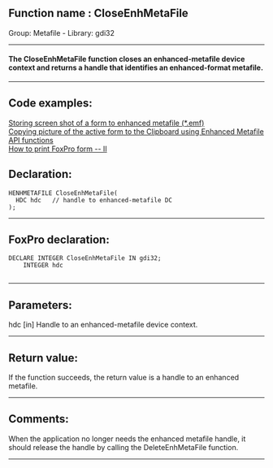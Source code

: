 
## Function name : CloseEnhMetaFile
Group: Metafile - Library: gdi32    
***  


#### The CloseEnhMetaFile function closes an enhanced-metafile device context and returns a handle that identifies an enhanced-format metafile.
***  


## Code examples:
[Storing screen shot of a form to enhanced metafile (*.emf)](../../samples/sample_402.md)  
[Copying picture of the active form to the Clipboard using Enhanced Metafile API functions](../../samples/sample_404.md)  
[How to print FoxPro form -- II](../../samples/sample_406.md)  

## Declaration:
```foxpro  
HENHMETAFILE CloseEnhMetaFile(
  HDC hdc   // handle to enhanced-metafile DC
);  
```  
***  


## FoxPro declaration:
```foxpro  
DECLARE INTEGER CloseEnhMetaFile IN gdi32;
	INTEGER hdc
  
```  
***  


## Parameters:
hdc 
[in] Handle to an enhanced-metafile device context.   
***  


## Return value:
If the function succeeds, the return value is a handle to an enhanced metafile.  
***  


## Comments:
When the application no longer needs the enhanced metafile handle, it should release the handle by calling the DeleteEnhMetaFile function.   
  
***  

